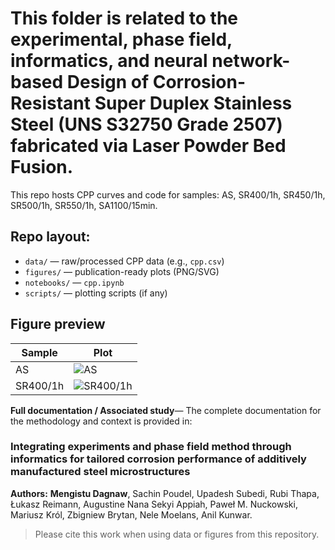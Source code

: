 # This folder is related to the experimental, phase field, informatics, and neural network-based Design of Corrosion-Resistant Super Duplex Stainless Steel (UNS S32750 Grade 2507) fabricated via Laser Powder Bed Fusion. 

This repo hosts CPP curves and code for samples: AS, SR400/1h, SR450/1h, SR500/1h, SR550/1h, SA1100/15min.

## Repo layout:
- `data/` — raw/processed CPP data (e.g., `cpp.csv`)
- `figures/` — publication-ready plots (PNG/SVG)
- `notebooks/` — `cpp.ipynb`
- `scripts/` — plotting scripts (if any)

## Figure preview
| Sample | Plot |
|---|---|
| AS | ![AS](figures/CPP_AS.png) |
| SR400/1h | ![SR400/1h](figures/CPP_SR400_1h.png) |


**Full documentation / Associated study**— The complete documentation for the methodology and context is provided in:

<h3>
  <a href="https://chemrxiv.org/engage/chemrxiv/article-details/68dafe593e708a7649d4cd0f" style="text-decoration:none; color:inherit;">
    Integrating experiments and phase field method through informatics for tailored corrosion performance of additively manufactured steel microstructures
  </a>
</h3>

**Authors:** **<a href="https://www.linkedin.com/in/mengistu-dagnaw-21a472145/" style="text-decoration:none; color:inherit;">Mengistu Dagnaw</a>**, Sachin Poudel, Upadesh Subedi, Rubi Thapa, Łukasz Reimann, Augustine Nana Sekyi Appiah, Paweł M. Nuckowski, Mariusz Król, Zbigniew Brytan, Nele Moelans, Anil Kunwar.

> Please cite this work when using data or figures from this repository. 

